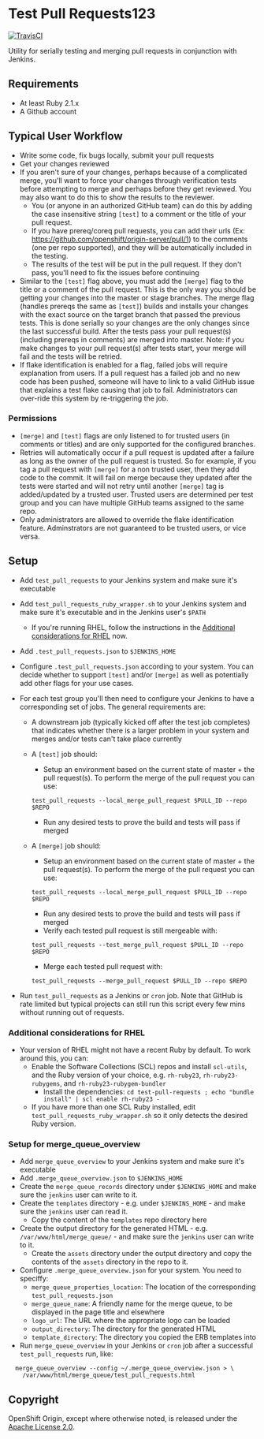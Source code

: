 Test Pull Requests123
==================

[![TravisCI](https://travis-ci.org/openshift/test-pull-requests.svg?branch=master)](https://travis-ci.org/openshift/test-pull-requests)

Utility for serially testing and merging pull requests in conjunction with Jenkins.

## Requirements
 * At least Ruby 2.1.x
 * A Github account

## Typical User Workflow
 * Write some code, fix bugs locally, submit your pull requests
 * Get your changes reviewed
 * If you aren't sure of your changes, perhaps because of a complicated merge, you'll want to force your changes through verification tests before attempting to merge and perhaps before they get reviewed.  You may also want to do this to show the results to the reviewer.
   * You (or anyone in an authorized GitHub team) can do this by adding the case insensitive string `[test]` to a comment or the title of your pull request.
   * If you have prereq/coreq pull requests, you can add their urls (Ex: ​https://github.com/openshift/origin-server/pull/1) to the comments (one per repo supported), and they will be automatically included in the testing.
   * The results of the test will be put in the pull request. If they don't pass, you'll need to fix the issues before continuing
 * Similar to the `[test]` flag above, you must add the `[merge]` flag to the title or a comment of the pull request.  This is the only way you should be getting your changes into the master or stage branches.  The merge flag (handles prereqs the same as `[test]`) builds and installs your changes with the exact source on the target branch that passed the previous tests. This is done serially so your changes are the only changes since the last successful build. After the tests pass your pull request(s) (including prereqs in comments) are merged into master. Note: if you make changes to your pull request(s) after tests start, your merge will fail and the tests will be retried.
 * If flake identification is enabled for a flag, failed jobs will require explanation from users. If a pull request has a failed job and no new code has been pushed, someone will have to link to a valid GitHub issue that explains a test flake causing that job to fail. Administrators can over-ride this system by re-triggering the job.

### Permissions
 * `[merge]` and `[test]` flags are only listened to for trusted users (in comments or titles) and are only supported for the configured branches.
 * Retries will automatically occur if a pull request is updated after a failure as long as the owner of the pull request is trusted.  So for example, if you tag a pull request with `[merge]` for a non trusted user, then they add code to the commit. It will fail on merge because they updated after the tests were started and will not retry until another `[merge]` tag is added/updated by a trusted user.  Trusted users are determined per test group and you can have multiple GitHub teams assigned to the same repo.
 * Only administrators are allowed to override the flake identification feature. Adminstrators are not guaranteed to be trusted users, or vice versa.


## Setup
 * Add `test_pull_requests` to your Jenkins system and make sure it's executable
 * Add `test_pull_requests_ruby_wrapper.sh` to your Jenkins system and make sure it's executable and in the Jenkins user's `$PATH`
   * If you're running RHEL, follow the instructions in the [Additional considerations for RHEL](#additional-considerations-for-rhel) now.
 * Add `.test_pull_requests.json` to `$JENKINS_HOME`
 * Configure `.test_pull_requests.json` according to your system.  You can decide whether to support `[test]` and/or `[merge]` as well as potentially add other flags for your use cases.
 * For each test group you'll then need to configure your Jenkins to have a corresponding set of jobs.  The general requirements are:
   * A downstream job (typically kicked off after the test job completes) that indicates whether there is a larger problem in your system and merges and/or tests can't take place currently
   * A `[test]` job should:
     * Setup an environment based on the current state of master + the pull request(s).  To perform the merge of the pull request you can use:
      ```
      test_pull_requests --local_merge_pull_request $PULL_ID --repo $REPO
      ```

     * Run any desired tests to prove the build and tests will pass if merged
   * A `[merge]` job should:
     * Setup an environment based on the current state of master + the pull request(s).  To perform the merge of the pull request you can use:
      ```
      test_pull_requests --local_merge_pull_request $PULL_ID --repo $REPO
      ```

     * Run any desired tests to prove the build and tests will pass if merged
     * Verify each tested pull request is still mergeable with:
      ```
      test_pull_requests --test_merge_pull_request $PULL_ID --repo $REPO
      ```

     * Merge each tested pull request with:
      ```
      test_pull_requests --merge_pull_request $PULL_ID --repo $REPO
      ```

 * Run `test_pull_requests` as a Jenkins or `cron` job.  Note that GitHub is rate limited but typical projects can still run this script every few mins without running out of requests.

### Additional considerations for RHEL
 * Your version of RHEL might not have a recent Ruby by default. To work around this, you can:
   * Enable the Software Collections (SCL) repos and install `scl-utils`, and the Ruby version of your choice, e.g. `rh-ruby23`, `rh-ruby23-rubygems`, and `rh-ruby23-rubygem-bundler`
     * Install the dependencies: `cd test-pull-requests ; echo "bundle install" | scl enable rh-ruby23 -`
   * If you have more than one SCL Ruby installed, edit `test_pull_requests_ruby_wrapper.sh` so it only detects the desired Ruby version.

### Setup for merge_queue_overview
 * Add `merge_queue_overview` to your Jenkins system and make sure it's executable
 * Add `.merge_queue_overview.json` to `$JENKINS_HOME`
 * Create the `merge_queue_records` directory under `$JENKINS_HOME` and make sure the `jenkins` user can write to it.
 * Create the `templates` directory - e.g. under `$JENKINS_HOME` - and make sure the `jenkins` user can read it.
   * Copy the content of the `templates` repo directory here
 * Create the output directory for the generated HTML - e.g. `/var/www/html/merge_queue/` - and make sure the `jenkins` user can write to it.
   * Create the `assets` directory under the output directory and copy the contents of the `assets` directory in the repo to it.
 * Configure `.merge_queue_overview.json` for your system. You need to speciffy:
   * `merge_queue_properties_location`: The location of the corresponding `test_pull_requests.json`
   * `merge_queue_name`: A friendly name for the merge queue, to be displayed in the page title and elsewhere
   * `logo_url`: The URL where the appropriate logo can be loaded
   * `output_directory`: The directory for the generated HTML
   * `template_directory`: The directory you copied the ERB templates into
 * Run `merge_queue_overview` in your Jenkins or `cron` job after a successful `test_pull_requests` run, like:
```
  merge_queue_overview --config ~/.merge_queue_overview.json > \
    /var/www/html/merge_queue/test_pull_requests.html
```

Copyright
----------------------

OpenShift Origin, except where otherwise noted, is released under the
[Apache License 2.0](http://www.apache.org/licenses/LICENSE-2.0.html).
